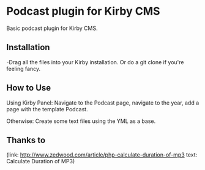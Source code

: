 # Podcast plugin for Kirby CMS

Basic podcast plugin for Kirby CMS.

## Installation

-Drag all the files into your Kirby installation. Or do a git clone if you're feeling fancy.

## How to Use

Using Kirby Panel: Navigate to the Podcast page, navigate to the year, add a page with the template Podcast.

Otherwise: Create some text files using the YML as a base.

## Thanks to

(link: http://www.zedwood.com/article/php-calculate-duration-of-mp3 text: Calculate Duration of MP3)

